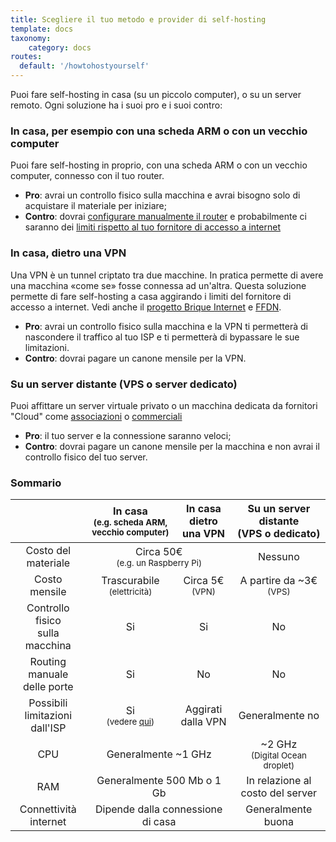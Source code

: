 ```yaml
---
title: Scegliere il tuo metodo e provider di self-hosting
template: docs
taxonomy:
    category: docs
routes:
  default: '/howtohostyourself'
---
```


Puoi fare self-hosting in casa (su un piccolo computer), o su un server remoto. Ogni soluzione ha i suoi pro e i suoi contro:

### In casa, per esempio con una scheda ARM o con un vecchio computer

Puoi fare self-hosting in proprio, con una scheda ARM o con un vecchio computer, connesso con il tuo router.

- **Pro**: avrai un controllo fisico sulla macchina e avrai bisogno solo di acquistare il materiale per iniziare;
- **Contro**: dovrai [configurare manualmente il router](/install/post_install/isp_box_config) e probabilmente ci saranno dei [limiti rispetto al tuo fornitore di accesso a internet](/install/providers/isp/)

### In casa, dietro una VPN

Una VPN è un tunnel criptato tra due macchine. In pratica permette di avere una macchina «come se» fosse connessa ad un'altra. Questa soluzione permette di fare self-hosting a casa aggirando i limiti del fornitore di accesso a internet. Vedi anche il [progetto Brique Internet](https://labriqueinter.net) e [FFDN](https://www.ffdn.org).

- **Pro**: avrai un controllo fisico sulla macchina e la VPN ti permetterà di nascondere il traffico al tuo ISP e ti permetterà di bypassare le sue limitazioni.
- **Contro**: dovrai pagare un canone mensile per la VPN.

### Su un server distante (VPS o server dedicato)

Puoi affittare un server virtuale privato o un macchina dedicata da fornitori "Cloud" come [associazioni](https://db.ffdn.org) o [commerciali](/providers/server)

- **Pro**: il tuo server e la connessione saranno veloci;
- **Contro**: dovrai pagare un canone mensile per la macchina e non avrai il controllo fisico del tuo server.

### Sommario

<table>
    <thead>
      <tr>
        <th></th>
        <th style="text-align:center;">In casa<br><small>(e.g. scheda ARM, vecchio computer)</small></th>
        <th style="text-align:center;">In casa<br>dietro una VPN</th>
        <th style="text-align:center;">Su un server distante<br>(VPS o dedicato)</th>
      </tr>
    </thead>
    <tbody>
      <tr>
        <td style="text-align:center;">Costo del materiale</td>
        <td style="text-align:center;" class="warning"  colspan="2">Circa 50€ <br><small>(e.g. un Raspberry Pi)</small></td>
        <td style="text-align:center;" class="success">Nessuno</td>
      </tr>
      <tr>
        <td style="text-align:center;">Costo mensile</td>
        <td style="text-align:center;" class="success">Trascurabile<br><small>(elettricità)</small></td>
        <td style="text-align:center;" class="warning">Circa 5€ <br><small>(VPN)</small></td>
        <td style="text-align:center;" class="warning">A partire da ~3€ <br><small>(VPS)</small></td>
      </tr>
      <tr>
        <td style="text-align:center;">Controllo fisico<br>sulla macchina</td>
        <td style="text-align:center;" class="success">Si</td>
        <td style="text-align:center;" class="success">Si</td>
        <td style="text-align:center;" class="danger">No</td>
      </tr>
      <tr>
        <td style="text-align:center;">Routing manuale <br>delle porte</td>
        <td style="text-align:center;" class="warning">Si</td>
        <td style="text-align:center;" class="success">No</td>
        <td style="text-align:center;" class="success">No</td>
      </tr>
      <tr>
        <td style="text-align:center;">Possibili limitazioni <br >dall'ISP</td>
        <td style="text-align:center;" class="danger">Si <br><small>(vedere <a href="/isp">qui</a>)</small></td>
        <td style="text-align:center;" class="success">Aggirati dalla VPN</td>
        <td style="text-align:center;" class="success">Generalmente no</td>
      </tr>
      <tr>
        <td style="text-align:center;">CPU</td>
        <td style="text-align:center;" class="warning" colspan="2">Generalmente ~1 GHz</td>
        <td style="text-align:center;" class="success">~2 GHz <br><small>(Digital Ocean droplet)</small></td>
      </tr>
      <tr>
        <td style="text-align:center;">RAM</td>
        <td style="text-align:center;" class="warning" colspan="2">Generalmente 500 Mb o 1 Gb</td>
        <td style="text-align:center;" class="warning">In relazione al costo del server</td>
      </tr>
      <tr>
        <td style="text-align:center;">Connettività internet</td>
        <td style="text-align:center;" class="warning" colspan="2">Dipende dalla connessione di casa</td>
        <td style="text-align:center;" class="success">Generalmente buona</td>
      </tr>
    </tbody>
</table>
